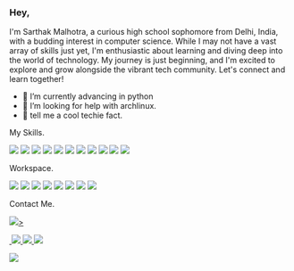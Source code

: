 ### Hey,

I'm Sarthak Malhotra, a curious high school sophomore from Delhi, India, with a budding interest in computer science. While I may not have a vast array of skills just yet, I'm enthusiastic about learning and diving deep into the world of technology. My journey is just beginning, and I'm excited to explore and grow alongside the vibrant tech community. Let's connect and learn together!

- 🌱 I’m currently advancing in python
- 🤔 I’m looking for help with archlinux.
- 💬 tell me a cool techie fact.

My Skills.


<img src="https://img.shields.io/badge/Linux-FCC624?style=for-the-badge&logo=linux&logoColor=black" /> <img src="https://img.shields.io/badge/Ubuntu-E95420?style=for-the-badge&logo=ubuntu&logoColor=white" /> <img src="https://img.shields.io/badge/HTML-239120?style=for-the-badge&logo=html5&logoColor=white" /> <img src="https://img.shields.io/badge/CSS-239120?&style=for-the-badge&logo=css3&logoColor=white" /> <img src="https://img.shields.io/badge/Python-14354C?style=for-the-badge&logo=python&logoColor=white" /> <img src="https://img.shields.io/badge/Tailwind_CSS-38B2AC?style=for-the-badge&logo=tailwind-css&logoColor=white" /> <img src="https://img.shields.io/badge/Bootstrap-563D7C?style=for-the-badge&logo=bootstrap&logoColor=white" /> <img src="https://img.shields.io/badge/Powershell-2CA5E0?style=for-the-badge&logo=powershell&logoColor=white" /> <img src="https://img.shields.io/badge/GNU%20Bash-4EAA25?style=for-the-badge&logo=GNU%20Bash&logoColor=white" /> <img src="https://img.shields.io/badge/GIT-E44C30?style=for-the-badge&logo=git&logoColor=white" /> <img src="https://img.shields.io/badge/Canva-%2300C4CC.svg?&style=for-the-badge&logo=Canva&logoColor=white" />


Workspace.

<img src="https://img.shields.io/badge/NVIDIA-GTX1650-76B900?style=for-the-badge&logo=nvidia&logoColor=white" /> <img src="https://img.shields.io/badge/Intel-Core_i5_10th-0071C5?style=for-the-badge&logo=intel&logoColor=white" /> <img src="https://img.shields.io/badge/Visual_Studio_Code-0078D4?style=for-the-badge&logo=visual%20studio%20code&logoColor=white" /> <img src="https://img.shields.io/badge/sublime_text-%23575757.svg?&style=for-the-badge&logo=sublime-text&logoColor=important" /> <img src="https://img.shields.io/badge/replit-667881?style=for-the-badge&logo=replit&logoColor=white" /> <img src="https://img.shields.io/badge/Firefox_Browser-FF7139?style=for-the-badge&logo=Firefox-Browser&logoColor=white" /> <img src="https://img.shields.io/badge/Arch_Linux-1793D1?style=for-the-badge&logo=arch-linux&logoColor=white" /> <img src="https://img.shields.io/badge/Canva-%2300C4CC.svg?&style=for-the-badge&logo=Canva&logoColor=white" />

Contact Me.

<a href="mailto:mail4sarthakmalhotra@gmail.com"> <img src="https://img.shields.io/badge/Gmail-D14836?style=for-the-badge&logo=gmail&logoColor=white"/>>



<img src="" />




<img src="{BadgeURLHere}" />
<img src="{BadgeURLHere}" />
<img src="{BadgeURLHere}" />


![](https://dcbadge.limes.pink/api/shield/1207584743881703427)
